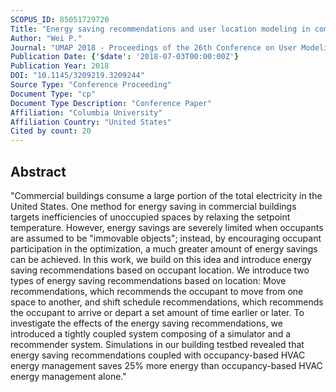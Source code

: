 ```yaml
---
SCOPUS_ID: 85051729720
Title: "Energy saving recommendations and user location modeling in commercial buildings"
Author: "Wei P."
Journal: "UMAP 2018 - Proceedings of the 26th Conference on User Modeling, Adaptation and Personalization"
Publication Date: {'$date': '2018-07-03T00:00:00Z'}
Publication Year: 2018
DOI: "10.1145/3209219.3209244"
Source Type: "Conference Proceeding"
Document Type: "cp"
Document Type Description: "Conference Paper"
Affiliation: "Columbia University"
Affiliation Country: "United States"
Cited by count: 20
---
```


## Abstract
"Commercial buildings consume a large portion of the total electricity in the United States. One method for energy saving in commercial buildings targets inefficiencies of unoccupied spaces by relaxing the setpoint temperature. However, energy savings are severely limited when occupants are assumed to be \"immovable objects\"; instead, by encouraging occupant participation in the optimization, a much greater amount of energy savings can be achieved. In this work, we build on this idea and introduce energy saving recommendations based on occupant location. We introduce two types of energy saving recommendations based on location: Move recommendations, which recommends the occupant to move from one space to another, and shift schedule recommendations, which recommends the occupant to arrive or depart a set amount of time earlier or later. To investigate the effects of the energy saving recommendations, we introduced a tightly coupled system composing of a simulator and a recommender system. Simulations in our building testbed revealed that energy saving recommendations coupled with occupancy-based HVAC energy management saves 25% more energy than occupancy-based HVAC energy management alone."
